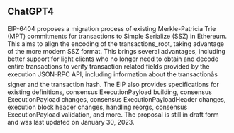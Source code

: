 ## ChatGPT4

EIP-6404 proposes a migration process of existing Merkle-Patricia Trie (MPT) commitments for transactions to Simple Serialize (SSZ) in Ethereum. This aims to align the encoding of the transactions_root, taking advantage of the more modern SSZ format. This brings several advantages, including better support for light clients who no longer need to obtain and decode entire transactions to verify transaction related fields provided by the execution JSON-RPC API, including information about the transactionâs signer and the transaction hash. The EIP also provides specifications for existing definitions, consensus ExecutionPayload building, consensus ExecutionPayload changes, consensus ExecutionPayloadHeader changes, execution block header changes, handling reorgs, consensus ExecutionPayload validation, and more. The proposal is still in draft form and was last updated on January 30, 2023.
